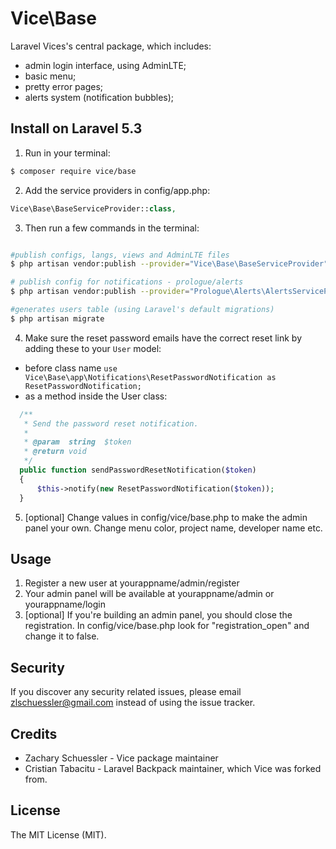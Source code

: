 # Vice\Base

Laravel Vices's central package, which includes:
- admin login interface, using AdminLTE;
- basic menu;
- pretty error pages;
- alerts system (notification bubbles);

## Install on Laravel 5.3

1) Run in your terminal:

``` bash
$ composer require vice/base
```

2) Add the service providers in config/app.php:
``` php
Vice\Base\BaseServiceProvider::class,
```

3) Then run a few commands in the terminal:
``` bash

#publish configs, langs, views and AdminLTE files
$ php artisan vendor:publish --provider="Vice\Base\BaseServiceProvider"

# publish config for notifications - prologue/alerts
$ php artisan vendor:publish --provider="Prologue\Alerts\AlertsServiceProvider"

#generates users table (using Laravel's default migrations)
$ php artisan migrate
```

4) Make sure the reset password emails have the correct reset link by adding these to your ```User``` model:
- before class name ```use Vice\Base\app\Notifications\ResetPasswordNotification as ResetPasswordNotification;```
- as a method inside the User class:
``` php
  /**
   * Send the password reset notification.
   *
   * @param  string  $token
   * @return void
   */
  public function sendPasswordResetNotification($token)
  {
      $this->notify(new ResetPasswordNotification($token));
  }
```

5) [optional] Change values in config/vice/base.php to make the admin panel your own. Change menu color, project name, developer name etc.

## Usage 

1. Register a new user at yourappname/admin/register
2. Your admin panel will be available at yourappname/admin or yourappname/login
3. [optional] If you're building an admin panel, you should close the registration. In config/vice/base.php look for "registration_open" and change it to false.


## Security

If you discover any security related issues, please email zlschuessler@gmail.com instead of using the issue tracker.

## Credits

- Zachary Schuessler - Vice package maintainer
- Cristian Tabacitu - Laravel Backpack maintainer, which Vice was forked from.

## License

The MIT License (MIT).